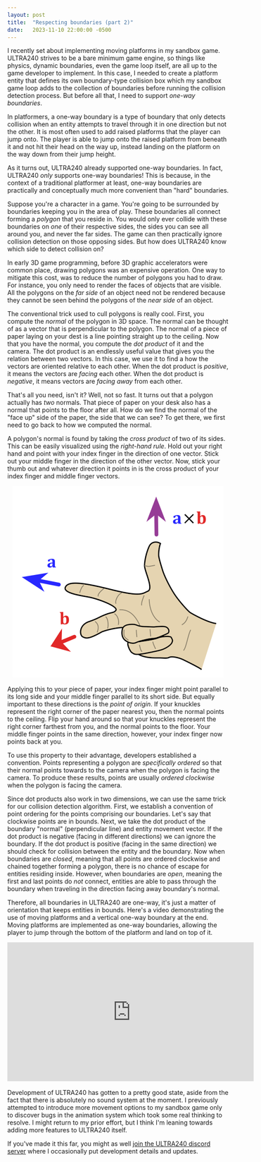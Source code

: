 ```yaml
---
layout: post
title:  "Respecting boundaries (part 2)"
date:   2023-11-10 22:00:00 -0500
---
```


I recently set about implementing moving platforms in my sandbox game. ULTRA240
strives to be a bare minimum game engine, so things like physics, dynamic
boundaries, even the game loop itself, are all up to the game developer to
implement. In this case, I needed to create a platform entity that defines its
own boundary-type collision box which my sandbox game loop adds to the
collection of boundaries before running the collision detection process.
But before all that, I need to support *one-way boundaries*.

In platformers, a one-way boundary is a type of boundary that only detects
collision when an entity attempts to travel through it in one direction but
not the other. It is most often used to add raised platforms that the player
can jump onto. The player is able to jump onto the raised platform from beneath
it and not hit their head on the way up, instead landing on the platform on
the way down from their jump height.

<p style="text-align:center">
    <canvas id="jump" width="400" height="340"></canvas>
</p>

As it turns out, ULTRA240 already supported one-way boundaries. In fact,
ULTRA240 *only* supports one-way boundaries! This is because, in the context of
a traditional platformer at least, one-way boundaries are practically and
conceptually much more convenient than "hard" boundaries.

Suppose you're a character in a game. You're going to be surrounded by
boundaries keeping you in the area of play. These boundaries all connect
forming a *polygon* that you reside in. You would only ever collide with these
boundaries on *one* of their respective sides, the sides you can see all around
you, and never the far sides. The game can then practically ignore collision
detection on those opposing sides. But how does ULTRA240 know which side to
detect collision on?

In early 3D game programming, before 3D graphic accelerators were common place,
drawing polygons was an expensive operation. One way to mitigate this cost, was
to reduce the number of polygons you had to draw. For instance, you only need to
render the faces of objects that are visible. All the polygons on the *far side*
of an object need not be rendered because they cannot be seen behind the
polygons of the *near side* of an object.

The conventional trick used to cull polygons is really cool. First, you compute
the *normal* of the polygon in 3D space. The normal can be thought of as a
vector that is perpendicular to the polygon. The normal of a piece of paper
laying on your dest is a line pointing straight up to the ceiling. Now that you
have the normal, you compute the *dot product* of it and the camera. The dot
product is an endlessly useful value that gives you the relation between two
vectors. In this case, we use it to find a how the vectors are oriented relative
to each other. When the dot product is *positive*, it means the vectors are
*facing* each other. When the dot product is *negative*, it means vectors are
*facing away* from each other.

That's all you need, isn't it? Well, not so fast. It turns out that a polygon
actually has *two* normals. That piece of paper on your desk also has a normal
that points to the floor after all. How do we find the normal of the "face up"
side of the paper, the side that we can see? To get there, we first need to go
back to how we computed the normal.

A polygon's normal is found by taking the *cross product* of two of its sides.
This can be easily visualized using the *right-hand rule*. Hold out your right
hand and point with your index finger in the direction of one vector. Stick out
your middle finger in the direction of the other vector. Now, stick your thumb
out and whatever direction it points in is the cross product of your index
finger and middle finger vectors.

<p style="text-align: center">
    <img src="/static/right-hand-rule.png">
</p>

Applying this to your piece of paper, your index finger might point parallel to
its long side and your middle finger parallel to its short side. But equally
important to these directions is the *point of origin*. If your knuckles
represent the right corner of the paper nearest you, then the normal points to
the ceiling. Flip your hand around so that your knuckles represent the right
corner farthest from you, and the normal points to the floor. Your middle finger
points in the same direction, however, your index finger now points back at you.

To use this property to their advantage, developers established a convention.
Points representing a polygon are *specifically ordered* so that their normal
points towards to the camera when the polygon is facing the camera. To produce
these results, points are usually *ordered clockwise* when the polygon is
facing the camera.

Since dot products also work in two dimensions, we can use the same trick for
our collision detection algorithm. First, we establish a convention of point
ordering for the points comprising our boundaries. Let's say that clockwise
points are in bounds. Next, we take the dot product of the boundary "normal"
(perpendicular line) and entity movement vector. If the dot product is negative
(facing in different directions) we can ignore the boundary. If the dot
product is positive (facing in the same direction) we should check for
collision between the entity and the boundary. Now when boundaries are *closed*,
meaning that all points are ordered clockwise and chained together forming a
polygon, there is no chance of escape for entities residing inside. However,
when boundaries are *open*, meaning the first and last points do *not* connect,
entities are able to pass through the boundary when traveling in the direction
facing away boundary's normal.

Therefore, all boundaries in ULTRA240 are one-way, it's just a matter of
orientation that keeps entities in bounds. Here's a video demonstrating the use
of moving platforms and a vertical one-way boundary at the end. Moving
platforms are implemented as one-way boundaries, allowing the player to jump
through the bottom of the platform and land on top of it.

<p><iframe width="560" height="315" src="https://www.youtube.com/embed/WOMSUh3V4uo?si=GRvn0_8K63nJAco6" title="YouTube video player" frameborder="0" allow="accelerometer; autoplay; clipboard-write; encrypted-media; gyroscope; picture-in-picture; web-share" allowfullscreen></iframe></p>

Development of ULTRA240 has gotten to a pretty good state, aside from the fact
that there is absolutely no sound system at the moment. I previously attempted
to introduce more movement options to my sandbox game only to discover bugs in
the animation system which took some real thinking to resolve. I might return
to my prior effort, but I think I'm leaning towards adding more features to
ULTRA240 itself.

If you've made it this far, you might as well
[join the ULTRA240 discord server](https://discord.gg/5EtStpFzjQ) where I
occasionally put development details and updates.

<script>
function drawImage(ctx, src, x, y, dx, dy, alpha) {
  return new Promise(function(resolve) {
    const img = new Image()
    img.onload = function() {
        const prevAlpha = ctx.globalAlpha
        ctx.globalAlpha = alpha
        ctx.drawImage(img, x, y, dx, dy)
        ctx.globalAlpha = prevAlpha
        resolve()
    }
    img.src = src
  })
}

// Jump
{
  const canvas = document.getElementById('jump')
  const ctx = canvas.getContext('2d')
  ctx.lineWidth = 3
  drawImage(ctx, '/static/tux.png', 100, 220, 100, 100, .5)
  drawImage(ctx, '/static/tux.png', 220, 20, 100, 100, 1.)
  ctx.strokeStyle = 'blue'
  ctx.beginPath()
  ctx.moveTo(80, 120)
  ctx.lineTo(320, 120)
  ctx.closePath()
  ctx.stroke()
  ctx.strokeStyle = 'green'
  ctx.save()
  ctx.scale(.25, 1)
  ctx.beginPath()
  ctx.arc(810, 230, 200, -1, 3.25, true)
  ctx.restore()
  ctx.stroke()
  ctx.beginPath()
  ctx.moveTo(233, 45)
  ctx.lineTo(230, 61)
  ctx.moveTo(213, 54)
  ctx.lineTo(230, 61)
  ctx.closePath()
  ctx.stroke()
}
</script>
